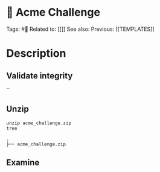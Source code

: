 # 🧩 Acme Challenge

Tags: #🧩
Related to: [[]]
See also:
Previous: [[TEMPLATES]]

# Description

## Validate integrity

``

## Unzip

	unzip acme_challenge.zip
	tree

```shell-session
.
├── acme_challenge.zip
```

## Examine